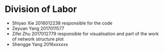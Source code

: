 # Division of Labor

- Shiyao Xie 2016012238 responsible for the code
- Zeyuan Yang 2017011577
- Zifei Zhu 2017012779 responsible for visualisation and part of the work of network structure plot
- Shengge Yang 2016xxxxxx

